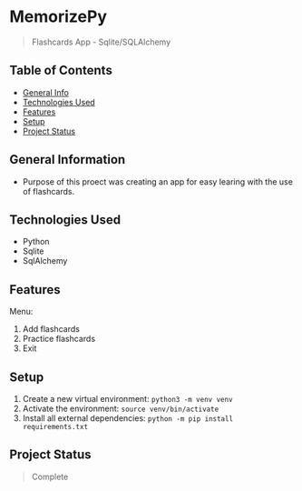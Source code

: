 # MemorizePy

> Flashcards App - Sqlite/SQLAlchemy

## Table of Contents
* [General Info](#general-information)
* [Technologies Used](#technologies-used)
* [Features](#features)
* [Setup](#setup)
* [Project Status](#project-status)


## General Information
- Purpose of this proect was creating an app for easy learing with the use of flashcards.

## Technologies Used
- Python
- Sqlite
- SqlAlchemy

## Features
Menu:
  1. Add flashcards
  2. Practice flashcards
  3. Exit
  
## Setup
1. Create a new virtual environment:
`python3 -m venv venv`
2. Activate the environment:
`source venv/bin/activate`
3. Install all external dependencies:
`python -m pip install requirements.txt`

## Project Status
> Complete
 
